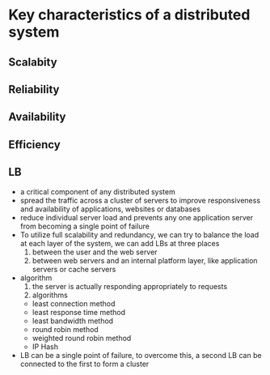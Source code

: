 # Key characteristics of a distributed system
## Scalabity

## Reliability

## Availability

## Efficiency

## LB
- a critical component of any distributed system
- spread the traffic across a cluster of servers to improve responsiveness and availability of applications, websites or databases
- reduce individual server load and prevents any one application server from becoming a single point of failure
- To utilize full scalability and redundancy, we can try to balance the load at each layer of the system, we can add LBs at three places
  1. between the user and the web server
  2. between web servers and an internal platform layer, like application servers or cache servers
- algorithm
  1. the server is actually responding appropriately to requests
  2. algorithms
    - least connection method
    - least response time method
    - least bandwidth method
    - round robin method
    - weighted round robin method
    - IP Hash
- LB can be a single point of failure, to overcome this, a second LB can be connected to the first to form a cluster
